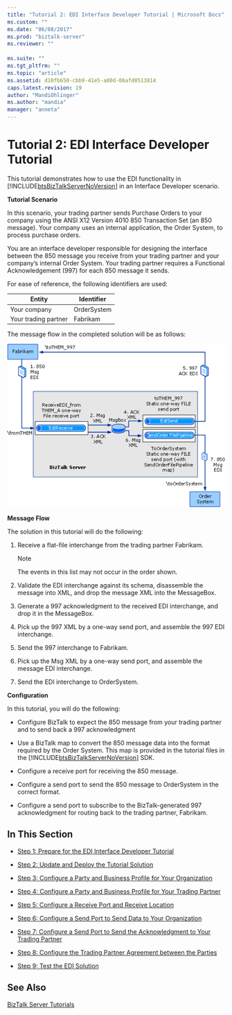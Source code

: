 ```yaml
---
title: "Tutorial 2: EDI Interface Developer Tutorial | Microsoft Docs"
ms.custom: ""
ms.date: "06/08/2017"
ms.prod: "biztalk-server"
ms.reviewer: ""

ms.suite: ""
ms.tgt_pltfrm: ""
ms.topic: "article"
ms.assetid: d10fb650-cbb9-41e5-a80d-06afd0513814
caps.latest.revision: 19
author: "MandiOhlinger"
ms.author: "mandia"
manager: "anneta"
---
```

# Tutorial 2: EDI Interface Developer Tutorial
This tutorial demonstrates how to use the EDI functionality in [!INCLUDE[btsBizTalkServerNoVersion](../includes/btsbiztalkservernoversion-md.md)] in an Interface Developer scenario.  
  
 **Tutorial Scenario**  
  
 In this scenario, your trading partner sends Purchase Orders to your company using the ANSI X12 Version 4010 850 Transaction Set (an 850 message). Your company uses an internal application, the Order System, to process purchase orders.  
  
 You are an interface developer responsible for designing the interface between the 850 message you receive from your trading partner and your company’s internal Order System. Your trading partner requires a Functional Acknowledgement (997) for each 850 message it sends.  
  
 For ease of reference, the following identifiers are used:  
  
|Entity|Identifier|  
|------------|----------------|  
|Your company|OrderSystem|  
|Your trading partner|Fabrikam|  
  
 The message flow in the completed solution will be as follows:  
  
 ![EDI Interface Developer Tutorial message flow](../core/media/4944352a-dc77-47f1-a324-bf71444670c5.gif "4944352a-dc77-47f1-a324-bf71444670c5")  
  
 **Message Flow**  
  
 The solution in this tutorial will do the following:  
  
1.  Receive a flat-file interchange from the trading partner Fabrikam.  
  
    > [!NOTE]
    >  The events in this list may not occur in the order shown.  
  
2.  Validate the EDI interchange against its schema, disassemble the message into XML, and drop the message XML into the MessageBox.  
  
3.  Generate a 997 acknowledgment to the received EDI interchange, and drop it in the MessageBox.  
  
4.  Pick up the 997 XML by a one-way send port, and assemble the 997 EDI interchange.  
  
5.  Send the 997 interchange to Fabrikam.  
  
6.  Pick up the Msg XML by a one-way send port, and assemble the message EDI interchange.  
  
7.  Send the EDI interchange to OrderSystem.  
  
 **Configuration**  
  
 In this tutorial, you will do the following:  
  
-   Configure BizTalk to expect the 850 message from your trading partner and to send back a 997 acknowledgment  
  
-   Use a BizTalk map to convert the 850 message data into the format required by the Order System. This map is provided in the tutorial files in the [!INCLUDE[btsBizTalkServerNoVersion](../includes/btsbiztalkservernoversion-md.md)] SDK.  
  
-   Configure a receive port for receiving the 850 message.  
  
-   Configure a send port to send the 850 message to OrderSystem in the correct format.  
  
-   Configure a send port to subscribe to the BizTalk-generated 997 acknowledgment for routing back to the trading partner, Fabrikam.  
  
## In This Section  
  
-   [Step 1: Prepare for the EDI Interface Developer Tutorial](../core/step-1-prepare-for-the-edi-interface-developer-tutorial.md)  
  
-   [Step 2: Update and Deploy the Tutorial Solution](../core/step-2-update-and-deploy-the-tutorial-solution.md)  
  
-   [Step 3: Configure a Party and Business Profile for Your Organization](../core/step-3-configure-a-party-and-business-profile-for-your-organization1.md)  
  
-   [Step 4: Configure a Party and Business Profile for Your Trading Partner](../core/step-4-configure-a-party-and-business-profile-for-your-trading-partner1.md)  
  
-   [Step 5: Configure a Receive Port and Receive Location](../core/step-5-configure-a-receive-port-and-receive-location.md)  
  
-   [Step 6: Configure a Send Port to Send Data to Your Organization](../core/step-6-configure-a-send-port-to-send-data-to-your-organization.md)  
  
-   [Step 7: Configure a Send Port to Send the Acknowledgment to Your Trading Partner](../core/step-7-configure-a-send-port-to-send-the-acknowledgment-to-trading-partner.md)  
  
-   [Step 8: Configure the Trading Partner Agreement between the Parties](../core/step-8-configure-the-trading-partner-agreement-between-the-parties.md)  
  
-   [Step 9: Test the EDI Solution](../core/step-9-test-the-edi-solution.md)  
  
## See Also  
 [BizTalk Server Tutorials](../core/biztalk-server-tutorials.md)